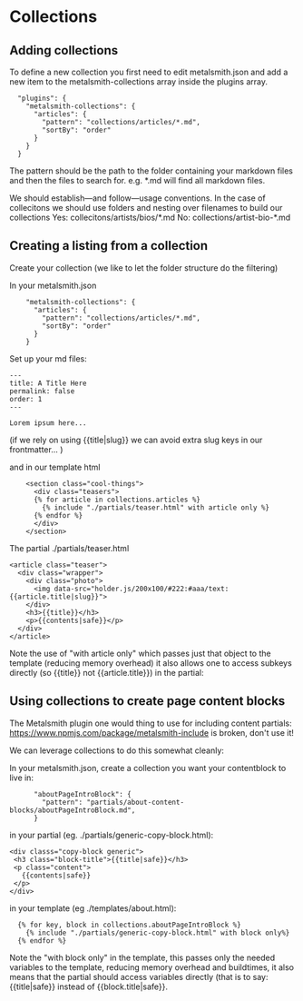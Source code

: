 # Collections
## Adding collections
To define a new collection you first need to edit metalsmith.json and add a new item to the metalsmith-collections array inside the plugins array.

```
  "plugins": {
    "metalsmith-collections": {
      "articles": {
        "pattern": "collections/articles/*.md",
        "sortBy": "order"
      }
    }
  }
```

The pattern should be the path to the folder containing your markdown files and then the files to search for. e.g. \*.md will find all markdown files.

We should establish—and follow—usage conventions.
In the case of collecitons we should use folders and nesting over filenames to build our collections
Yes: collecitons/artists/bios/\*.md
No: collections/artist-bio-\*.md

## Creating a listing from a collection
Create your collection (we like to let the folder structure do the filtering)

In your metalsmith.json
```
    "metalsmith-collections": {
      "articles": {
        "pattern": "collections/articles/*.md",
        "sortBy": "order"
      }
    }
```

Set up your md files:

```
---
title: A Title Here
permalink: false
order: 1
---

Lorem ipsum here...
```

(if we rely on using {{title|slug}} we can avoid extra slug keys in our frontmatter... )

and in our template html

```
    <section class="cool-things">
      <div class="teasers">
      {% for article in collections.articles %}
        {% include "./partials/teaser.html" with article only %}
      {% endfor %}
      </div>
    </section>
```

The partial ./partials/teaser.html
```
<article class="teaser">
  <div class="wrapper">
    <div class="photo">
      <img data-src="holder.js/200x100/#222:#aaa/text:{{article.title|slug}}">
    </div>
    <h3>{{title}}</h3>
    <p>{{contents|safe}}</p>
  </div>
</article>
```
Note the use of "with article only" which passes just that object to the template (reducing memory overhead) it also allows one to access subkeys directly (so {{title}} not {{article.title}}) in the partial:

## Using collections to create page content blocks

The Metalsmith plugin one would thing to use for including content partials: https://www.npmjs.com/package/metalsmith-include
is broken, don't use it!

We can leverage collections to do this somewhat cleanly:

In your metalsmith.json, create a collection you want your contentblock to live in:
```
      "aboutPageIntroBlock": {
        "pattern": "partials/about-content-blocks/aboutPageIntroBlock.md",
      }
```

in your partial (eg. ./partials/generic-copy-block.html):
```
<div classs="copy-block generic">
 <h3 class="block-title">{{title|safe}}</h3>
 <p class="content">
   {{contents|safe}}
 </p>
</div>
```

in your template (eg ./templates/about.html):
```
  {% for key, block in collections.aboutPageIntroBlock %}
    {% include "./partials/generic-copy-block.html" with block only%}
  {% endfor %}
```

Note the "with block only" in the template, this passes only the needed variables to the template, reducing memory overhead and buildtimes, it also means that the partial should access variables directly (that is to say: {{title|safe}} instead of {{block.title|safe}}.
